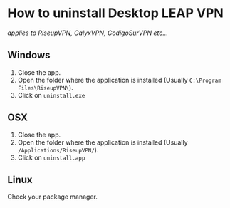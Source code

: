 # How to uninstall Desktop LEAP VPN

*applies to RiseupVPN, CalyxVPN, CodigoSurVPN etc...*

## Windows

1. Close the app.
2. Open the folder where the application is installed (Usually `C:\Program Files\RiseupVPN\`).
3. Click on `uninstall.exe`

## OSX

1. Close the app.
2. Open the folder where the application is installed (Usually `/Applications/RiseupVPN/`).
3. Click on `uninstall.app`


## Linux 

Check your package manager.
